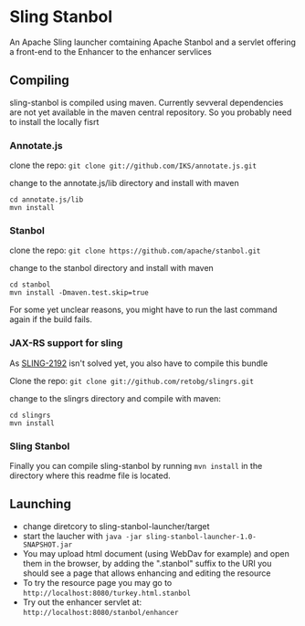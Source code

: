 # Sling Stanbol

An Apache Sling launcher comtaining Apache Stanbol and a servlet offering a
front-end to the Enhancer to the enhancer servlices

## Compiling

sling-stanbol is compiled using maven. Currently sevveral dependencies are not yet available in the maven central repository. So you probably need to install the locally fisrt

### Annotate.js

clone the repo:
`git clone git://github.com/IKS/annotate.js.git`

change to the annotate.js/lib directory and install with maven

    cd annotate.js/lib
    mvn install

### Stanbol

clone the repo:
`git clone https://github.com/apache/stanbol.git`

change to the stanbol directory and install with maven

    cd stanbol
    mvn install -Dmaven.test.skip=true

For some yet unclear reasons, you might have to run the last command again if the build fails.

### JAX-RS support for sling

As [SLING-2192](https://issues.apache.org/jira/browse/SLING-2192) isn't solved yet, you also have to compile this bundle

Clone the repo:
`git clone git://github.com/retobg/slingrs.git`

change to the slingrs directory and compile with maven:

    cd slingrs
    mvn install

### Sling Stanbol

Finally you can compile sling-stanbol by running `mvn install` in the directory where this readme file is located.

## Launching

- change diretcory to sling-stanbol-launcher/target
- start the laucher with `java -jar sling-stanbol-launcher-1.0-SNAPSHOT.jar`
- You may upload html document (using WebDav for example) and open them in the browser, by adding the ".stanbol" suffix to the URI you should see a page that allows enhancing and editing the resource
- To try the resource page you may go to `http://localhost:8080/turkey.html.stanbol`
- Try out the enhancer servlet at: `http://localhost:8080/stanbol/enhancer`


